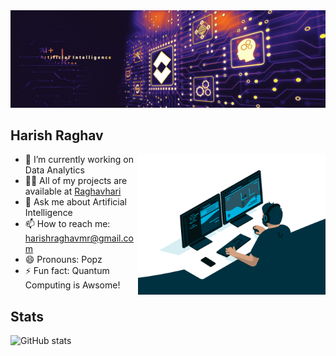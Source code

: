 <img src="ai-deeplearning-banner.jpg">

## Harish Raghav



<img align="right" alt="Coding" width="300" src="ML-GIF.gif">

- 🔭 I’m currently working on Data Analytics
- 👨‍💻 All of my projects are available at [Raghavhari](https://github.com/Raghavhari?tab=repositories)
- 💬 Ask me about Artificial Intelligence
- 📫 How to reach me: harishraghavmr@gmail.com 
- 😄 Pronouns: Popz 
- ⚡ Fun fact: Quantum Computing is Awsome! 





## Stats

![GitHub stats](https://github-readme-stats.vercel.app/api?username=Raghavhari&show_icons=true)  
